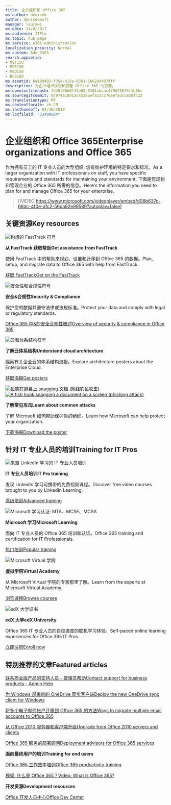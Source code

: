 ```yaml
---
title: 企业组织和 Office 365
ms.author: deniseb
author: denisebmsft
manager: laurawi
ms.date: 11/8/2017
ms.audience: ITPro
ms.topic: hub-page
ms.service: o365-administration
localization_priority: Normal
ms.custom: Adm_O365
search.appverid:
- MET150
- MOE150
- MED150
- BCS160
ms.assetid: 6e18d402-f35e-415a-83b1-56620d4074ff
description: 为企业组织规划和管理 Office 365 的资源。
ms.openlocfilehash: 7d28f68b0f33e02c9101abcac479d75675f1d0bc
ms.sourcegitcommit: 85974a1891ac45286efa13cc76eefa3cce28fc22
ms.translationtype: MT
ms.contentlocale: zh-CN
ms.lasthandoff: 04/30/2019
ms.locfileid: "33489684"
---
```

# <a name="enterprise-organizations-and-office-365"></a><span data-ttu-id="6c671-103">企业组织和 Office 365</span><span class="sxs-lookup"><span data-stu-id="6c671-103">Enterprise organizations and Office 365</span></span>

<span data-ttu-id="6c671-104">作为拥有员工的 IT 专业人员的大型组织, 您有维护环境的特定要求和标准。</span><span class="sxs-lookup"><span data-stu-id="6c671-104">As a larger organization with IT professionals on staff, you have specific requirements and standards for maintaining your environment.</span></span> <span data-ttu-id="6c671-105">下面是您规划和管理企业的 Office 365 所需的信息。</span><span class="sxs-lookup"><span data-stu-id="6c671-105">Here's the information you need to plan for and manage Office 365 for your enterprise.</span></span>
  

> [!VIDEO https://www.microsoft.com/videoplayer/embed/d08b637c-66dc-4f0e-afc2-56da92e99589?autoplay=false]
  
## <a name="key-resources"></a><span data-ttu-id="6c671-106">关键资源</span><span class="sxs-lookup"><span data-stu-id="6c671-106">Key resources</span></span>

![构想的 FastTrack 符号](media/263443cf-d8bd-460b-ac46-a08323551f3f.png)
  
 <span data-ttu-id="6c671-108">**从 FastTrack 获取帮助**</span><span class="sxs-lookup"><span data-stu-id="6c671-108">**Get assistance from FastTrack**</span></span>
  
<span data-ttu-id="6c671-109">使用 FastTrack 中的帮助来规划、设置和迁移到 Office 365 的数据。</span><span class="sxs-lookup"><span data-stu-id="6c671-109">Plan, setup, and migrate data to Office 365 with help from FastTrack.</span></span>
  
[<span data-ttu-id="6c671-110">获取 FastTrack</span><span class="sxs-lookup"><span data-stu-id="6c671-110">Get on the FastTrack</span></span>](https://go.microsoft.com/fwlink/?linkid=238431)
  
![安全性和合规性符号](media/f96c2cdf-d151-4f44-bb11-20bb7f366a21.png)
  
 <span data-ttu-id="6c671-112">**安全&amp;合规性**</span><span class="sxs-lookup"><span data-stu-id="6c671-112">**Security &amp; Compliance**</span></span>
  
<span data-ttu-id="6c671-113">保护您的数据并遵守法律或法规标准。</span><span class="sxs-lookup"><span data-stu-id="6c671-113">Protect your data and comply with legal or regulatory standards.</span></span>
  
[<span data-ttu-id="6c671-114">Office 365 中&amp;的安全合规性概述</span><span class="sxs-lookup"><span data-stu-id="6c671-114">Overview of security &amp; compliance in Office 365</span></span>](https://support.office.com/article/dcb83b2c-ac66-4ced-925d-50eb9698a0b2)
  
![云和体系结构符号](media/2850ac8d-4c99-4825-869e-83724c4ef54e.png)
  
 <span data-ttu-id="6c671-116">**了解云体系结构**</span><span class="sxs-lookup"><span data-stu-id="6c671-116">**Understand cloud architecture**</span></span>
  
<span data-ttu-id="6c671-117">探索有关企业云的体系结构海报。</span><span class="sxs-lookup"><span data-stu-id="6c671-117">Explore architecture posters about the Enterprise Cloud.</span></span>
  
[<span data-ttu-id="6c671-118">获取海报</span><span class="sxs-lookup"><span data-stu-id="6c671-118">Get posters</span></span>](https://aka.ms/cloudarch)
  
<span data-ttu-id="6c671-119">[![鱼钩在屏幕上 snagging 文档 (网络钓鱼攻击)](media/dc32a996-623a-400c-9b7a-ed1b89a56948.png)](https://aka.ms/commonattacks)</span><span class="sxs-lookup"><span data-stu-id="6c671-119">[![A fish hook snagging a document on a screen (phishing attack)](media/dc32a996-623a-400c-9b7a-ed1b89a56948.png)](https://aka.ms/commonattacks)</span></span>
  
 <span data-ttu-id="6c671-120">**了解常见攻击**</span><span class="sxs-lookup"><span data-stu-id="6c671-120">**Learn about common attacks**</span></span>
  
<span data-ttu-id="6c671-121">了解 Microsoft 如何帮助保护你的组织。</span><span class="sxs-lookup"><span data-stu-id="6c671-121">Learn how Microsoft can help protect your organization.</span></span>
  
[<span data-ttu-id="6c671-122">下载海报</span><span class="sxs-lookup"><span data-stu-id="6c671-122">Download the poster</span></span>](https://aka.ms/commonattacks)
  
## <a name="training-for-it-pros"></a><span data-ttu-id="6c671-123">针对 IT 专业人员的培训</span><span class="sxs-lookup"><span data-stu-id="6c671-123">Training for IT Pros</span></span>

![来自 LinkedIn 学习的 IT 专业人员培训](media/b951eac7-9d99-42b5-86a3-3058a6445077.png)
  
 <span data-ttu-id="6c671-125">**IT 专业人员培训**</span><span class="sxs-lookup"><span data-stu-id="6c671-125">**IT Pro training**</span></span>
  
<span data-ttu-id="6c671-126">发现 LinkedIn 学习可携带的免费视频课程。</span><span class="sxs-lookup"><span data-stu-id="6c671-126">Discover free video courses brought to you by LinkedIn Learning.</span></span>
  
[<span data-ttu-id="6c671-127">高级培训</span><span class="sxs-lookup"><span data-stu-id="6c671-127">Advanced training</span></span>](https://support.office.com/article/68cc9b95-0bdc-491e-a81f-ee70b3ec63c5.aspx)
  
![Microsoft 学习认证: MTA、MCSE、MCSA](media/8eab3b6a-5aff-423c-9c57-fd078fdebca8.png)
  
 <span data-ttu-id="6c671-129">**Microsoft 学习**</span><span class="sxs-lookup"><span data-stu-id="6c671-129">**Microsoft Learning**</span></span>
  
<span data-ttu-id="6c671-130">面向 IT 专业人员的 Office 365 培训和认证。</span><span class="sxs-lookup"><span data-stu-id="6c671-130">Office 365 training and certification for IT Professionals.</span></span>
  
[<span data-ttu-id="6c671-131">热门培训</span><span class="sxs-lookup"><span data-stu-id="6c671-131">Popular training</span></span>](https://go.microsoft.com/fwlink/?linkid=826247)
  
![Microsoft Virtual 学院](media/1bced083-acd6-4705-9f22-22009166a5d7.png)
  
 <span data-ttu-id="6c671-133">**虚拟学院**</span><span class="sxs-lookup"><span data-stu-id="6c671-133">**Virtual Academy**</span></span>
  
<span data-ttu-id="6c671-134">从 Microsoft Virtual 学院的专家那里了解。</span><span class="sxs-lookup"><span data-stu-id="6c671-134">Learn from the experts at Microsoft Virtual Academy.</span></span>
  
[<span data-ttu-id="6c671-135">浏览课程</span><span class="sxs-lookup"><span data-stu-id="6c671-135">Browse courses</span></span>](https://go.microsoft.com/fwlink/?linkid=826248)
  
![edX 大学证书](media/c52ff863-94fa-4d6e-b91f-f9057956a7b0.png)
  
 <span data-ttu-id="6c671-137">**edX 大学**</span><span class="sxs-lookup"><span data-stu-id="6c671-137">**edX University**</span></span>
  
<span data-ttu-id="6c671-138">Office 365 IT 专业人员的自控进度的联机学习体验。</span><span class="sxs-lookup"><span data-stu-id="6c671-138">Self-paced online learning experiences for Office 365 IT Pros.</span></span>
  
[<span data-ttu-id="6c671-139">立即注册</span><span class="sxs-lookup"><span data-stu-id="6c671-139">Enroll now</span></span>](https://go.microsoft.com/fwlink/?linkid=852994)
  
## <a name="featured-articles"></a><span data-ttu-id="6c671-140">特别推荐的文章</span><span class="sxs-lookup"><span data-stu-id="6c671-140">Featured articles</span></span>

[<span data-ttu-id="6c671-141">联系商业版产品的支持人员 - 管理员帮助</span><span class="sxs-lookup"><span data-stu-id="6c671-141">Contact support for business products - Admin Help</span></span>](https://support.office.com/article/32a17ca7-6fa0-4870-8a8d-e25ba4ccfd4b)
  
[<span data-ttu-id="6c671-142">为 Windows 部署新的 OneDrive 同步客户端</span><span class="sxs-lookup"><span data-stu-id="6c671-142">Deploy the new OneDrive sync client for Windows</span></span>](https://support.office.com/article/3f3a511c-30c6-404a-98bf-76f95c519668)
  
[<span data-ttu-id="6c671-143">将多个电子邮件帐户迁移到 Office 365 的方法</span><span class="sxs-lookup"><span data-stu-id="6c671-143">Ways to migrate multiple email accounts to Office 365</span></span>](https://support.office.com/article/0a4913fe-60fb-498f-9155-a86516418842)
  
[<span data-ttu-id="6c671-144">从 Office 2010 服务器和客户端升级</span><span class="sxs-lookup"><span data-stu-id="6c671-144">Upgrade from Office 2010 servers and clients</span></span>](upgrade-from-office-2010-servers-and-products.md)
  
[<span data-ttu-id="6c671-145">Office 365 服务的部署顾问</span><span class="sxs-lookup"><span data-stu-id="6c671-145">Deployment advisors for Office 365 services</span></span>](deployment-advisors-for-office-365.md)
  
 <span data-ttu-id="6c671-146">**面向最终用户的培训**</span><span class="sxs-lookup"><span data-stu-id="6c671-146">**Training for end users**</span></span>
  
[<span data-ttu-id="6c671-147">Office 365 工作效率培训</span><span class="sxs-lookup"><span data-stu-id="6c671-147">Office 365 productivity training</span></span>](https://support.office.com/article/af07cb6b-980d-4f33-8599-322582767408)
  
[<span data-ttu-id="6c671-148">视频: 什么是 Office 365？</span><span class="sxs-lookup"><span data-stu-id="6c671-148">Video: What is Office 365?</span></span>](https://support.office.com/article/847caf12-2589-452c-8aca-1c009797678b)
  
 <span data-ttu-id="6c671-149">**开发资源**</span><span class="sxs-lookup"><span data-stu-id="6c671-149">**Development resources**</span></span>
  
[<span data-ttu-id="6c671-150">Office 开发人员中心</span><span class="sxs-lookup"><span data-stu-id="6c671-150">Office Dev Center</span></span>](https://go.microsoft.com/fwlink/?linkid=615418)
  

